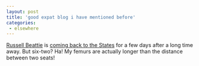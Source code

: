 ```yaml
---
layout: post
title: 'good expat blog i have mentioned before'
categories:
 - elsewhere
---
```


<a href="http://www.russellbeattie.com/notebook">Russell Beattie</a> is <a href="http://www.russellbeattie.com/notebook/index.jsp?date=20021206#154715">coming back to the States</a> for a few days after a long time away. But six-two? Ha! My femurs are actually longer than the distance between two seats!


